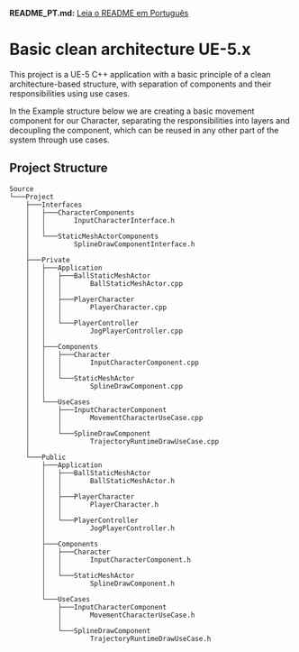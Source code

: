 **README_PT.md:**
[Leia o README em Português](README_PT.md)
# Basic clean architecture UE-5.x
This project is a UE-5 C++ application with a basic principle of a clean architecture-based structure, with separation of components and their responsibilities using use cases.

In the Example structure below we are creating a basic movement component for our Character, separating the responsibilities into layers and decoupling the component, which can be reused in any other part of the system through use cases.
## Project Structure

```
Source
└───Project
    ├───Interfaces
    │   ├───CharacterComponents
    │   │       InputCharacterInterface.h
    │   │
    │   └───StaticMeshActorComponents
    │           SplineDrawComponentInterface.h
    │
    ├───Private
    │   ├───Application
    │   │   ├───BallStaticMeshActor
    │   │   │       BallStaticMeshActor.cpp
    │   │   │
    │   │   ├───PlayerCharacter
    │   │   │       PlayerCharacter.cpp
    │   │   │
    │   │   └───PlayerController
    │   │           JogPlayerController.cpp
    │   │
    │   ├───Components
    │   │   ├───Character
    │   │   │       InputCharacterComponent.cpp
    │   │   │
    │   │   └───StaticMeshActor
    │   │           SplineDrawComponent.cpp
    │   │
    │   └───UseCases
    │       ├───InputCharacterComponent
    │       │       MovementCharacterUseCase.cpp
    │       │
    │       └───SplineDrawComponent
    │               TrajectoryRuntimeDrawUseCase.cpp
    │
    └───Public
        ├───Application
        │   ├───BallStaticMeshActor
        │   │       BallStaticMeshActor.h
        │   │
        │   ├───PlayerCharacter
        │   │       PlayerCharacter.h
        │   │
        │   └───PlayerController
        │           JogPlayerController.h
        │
        ├───Components
        │   ├───Character
        │   │       InputCharacterComponent.h
        │   │
        │   └───StaticMeshActor
        │           SplineDrawComponent.h
        │
        └───UseCases
            ├───InputCharacterComponent
            │       MovementCharacterUseCase.h
            │
            └───SplineDrawComponent
                    TrajectoryRuntimeDrawUseCase.h


```
